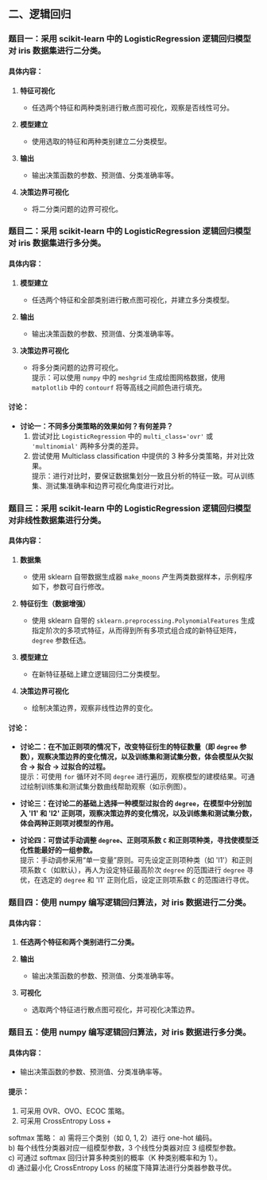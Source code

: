 
## 二、逻辑回归

### 题目一：采用 scikit-learn 中的 LogisticRegression 逻辑回归模型对 iris 数据集进行二分类。

#### 具体内容：

1. **特征可视化**  
   - 任选两个特征和两种类别进行散点图可视化，观察是否线性可分。

2. **模型建立**  
   - 使用选取的特征和两种类别建立二分类模型。

3. **输出**  
   - 输出决策函数的参数、预测值、分类准确率等。

4. **决策边界可视化**  
   - 将二分类问题的边界可视化。

### 题目二：采用 scikit-learn 中的 LogisticRegression 逻辑回归模型对 iris 数据集进行多分类。

#### 具体内容：

1. **模型建立**  
   - 任选两个特征和全部类别进行散点图可视化，并建立多分类模型。

2. **输出**  
   - 输出决策函数的参数、预测值、分类准确率等。

3. **决策边界可视化**  
   - 将多分类问题的边界可视化。  
   提示：可以使用 `numpy` 中的 `meshgrid` 生成绘图网格数据，使用 `matplotlib` 中的 `contourf` 将等高线之间颜色进行填充。

#### 讨论：

- **讨论一：不同多分类策略的效果如何？有何差异？**  
   1. 尝试对比 `LogisticRegression` 中的 `multi_class='ovr'` 或 `'multinomial'` 两种多分类的差异。  
   2. 尝试使用 Multiclass classification 中提供的 3 种多分类策略，并对比效果。  
   提示：进行对比时，要保证数据集划分一致且分析的特征一致。可从训练集、测试集准确率和边界可视化角度进行对比。

### 题目三：采用 scikit-learn 中的 LogisticRegression 逻辑回归模型对非线性数据集进行分类。

#### 具体内容：

1. **数据集**  
   - 使用 sklearn 自带数据生成器 `make_moons` 产生两类数据样本，示例程序如下，参数可自行修改。

2. **特征衍生（数据增强）**  
   - 使用 sklearn 自带的 `sklearn.preprocessing.PolynomialFeatures` 生成指定阶次的多项式特征，从而得到所有多项式组合成的新特征矩阵，`degree` 参数任选。

3. **模型建立**  
   - 在新特征基础上建立逻辑回归二分类模型。

4. **决策边界可视化**  
   - 绘制决策边界，观察非线性边界的变化。

#### 讨论：

- **讨论二：在不加正则项的情况下，改变特征衍生的特征数量（即 `degree` 参数），观察决策边界的变化情况，以及训练集和测试集分数，体会模型从欠拟合 -> 拟合 -> 过拟合的过程。**  
   提示：可使用 `for` 循环对不同 `degree` 进行遍历，观察模型的建模结果。可通过绘制训练集和测试集分数曲线帮助观察（如示例图）。

- **讨论三：在讨论二的基础上选择一种模型过拟合的 `degree`，在模型中分别加入 'l1' 和 'l2' 正则项，观察决策边界的变化情况，以及训练集和测试集分数，体会两种正则项对模型的作用。**

- **讨论四：可尝试手动调整 `degree`、正则项系数 `C` 和正则项种类，寻找使模型泛化性能最好的一组参数。**  
   提示：手动调参采用“单一变量”原则。可先设定正则项种类（如 'l1'）和正则项系数 `C`（如默认），再人为设定特征最高阶次 `degree` 的范围进行 `degree` 寻优，在选定的 `degree` 和 'l1' 正则化后，设定正则项系数 `C` 的范围进行寻优。

### 题目四：使用 numpy 编写逻辑回归算法，对 iris 数据进行二分类。

#### 具体内容：

1. **任选两个特征和两个类别进行二分类。**

2. **输出**  
   - 输出决策函数的参数、预测值、分类准确率等。

3. **可视化**  
   - 选取两个特征进行散点图可视化，并可视化决策边界。

### 题目五：使用 numpy 编写逻辑回归算法，对 iris 数据进行多分类。

#### 具体内容：

- 输出决策函数的参数、预测值、分类准确率等。

#### 提示：

1. 可采用 OVR、OVO、ECOC 策略。
2. 可采用 CrossEntropy Loss +

 softmax 策略：
   a) 需将三个类别（如 0, 1, 2）进行 one-hot 编码。  
   b) 每个线性分类器对应一组模型参数，3 个线性分类器对应 3 组模型参数。  
   c) 可通过 softmax 回归计算多种类别的概率（K 种类别概率和为 1）。  
   d) 通过最小化 CrossEntropy Loss 的梯度下降算法进行分类器参数寻优。
